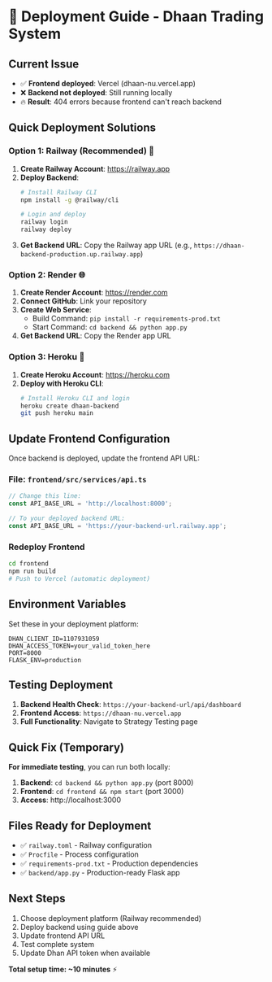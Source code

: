 # 🚀 Deployment Guide - Dhaan Trading System

## Current Issue
- ✅ **Frontend deployed**: Vercel (dhaan-nu.vercel.app)
- ❌ **Backend not deployed**: Still running locally
- 🔥 **Result**: 404 errors because frontend can't reach backend

## Quick Deployment Solutions

### Option 1: Railway (Recommended) 🚀

1. **Create Railway Account**: https://railway.app
2. **Deploy Backend**:
   ```bash
   # Install Railway CLI
   npm install -g @railway/cli
   
   # Login and deploy
   railway login
   railway deploy
   ```
3. **Get Backend URL**: Copy the Railway app URL (e.g., `https://dhaan-backend-production.up.railway.app`)

### Option 2: Render 🌐

1. **Create Render Account**: https://render.com
2. **Connect GitHub**: Link your repository
3. **Create Web Service**:
   - Build Command: `pip install -r requirements-prod.txt`
   - Start Command: `cd backend && python app.py`
4. **Get Backend URL**: Copy the Render app URL

### Option 3: Heroku 🔧

1. **Create Heroku Account**: https://heroku.com
2. **Deploy with Heroku CLI**:
   ```bash
   # Install Heroku CLI and login
   heroku create dhaan-backend
   git push heroku main
   ```

## Update Frontend Configuration

Once backend is deployed, update the frontend API URL:

### File: `frontend/src/services/api.ts`
```typescript
// Change this line:
const API_BASE_URL = 'http://localhost:8000';

// To your deployed backend URL:
const API_BASE_URL = 'https://your-backend-url.railway.app';
```

### Redeploy Frontend
```bash
cd frontend
npm run build
# Push to Vercel (automatic deployment)
```

## Environment Variables

Set these in your deployment platform:

```env
DHAN_CLIENT_ID=1107931059
DHAN_ACCESS_TOKEN=your_valid_token_here
PORT=8000
FLASK_ENV=production
```

## Testing Deployment

1. **Backend Health Check**: `https://your-backend-url/api/dashboard`
2. **Frontend Access**: `https://dhaan-nu.vercel.app`
3. **Full Functionality**: Navigate to Strategy Testing page

## Quick Fix (Temporary)

**For immediate testing**, you can run both locally:

1. **Backend**: `cd backend && python app.py` (port 8000)
2. **Frontend**: `cd frontend && npm start` (port 3000)
3. **Access**: http://localhost:3000

## Files Ready for Deployment

- ✅ `railway.toml` - Railway configuration
- ✅ `Procfile` - Process configuration
- ✅ `requirements-prod.txt` - Production dependencies
- ✅ `backend/app.py` - Production-ready Flask app

## Next Steps

1. Choose deployment platform (Railway recommended)
2. Deploy backend using guide above
3. Update frontend API URL
4. Test complete system
5. Update Dhan API token when available

**Total setup time: ~10 minutes** ⚡️ 